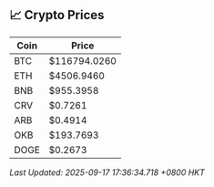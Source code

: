 ## 📈 Crypto Prices

| Coin | Price |
| ---- | ----- |
| BTC | $116794.0260 |
| ETH | $4506.9460 |
| BNB | $955.3958 |
| CRV | $0.7261 |
| ARB | $0.4914 |
| OKB | $193.7693 |
| DOGE | $0.2673 |

_Last Updated: 2025-09-17 17:36:34.718 +0800 HKT_